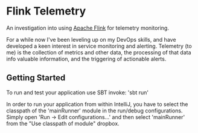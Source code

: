 # Flink Telemetry

An investigation into using [Apache Flink](https://ci.apache.org/projects/flink/flink-docs-release-1.2/) for telemetry monitoring.

For a while now I've been leveling up on my DevOps skills, and have developed a keen interest in service monitoring and alerting. Telemetry (to me) is the collection of metrics and other data, the processing of that data info valuable information, and the triggering of actionable alerts.

## Getting Started

To run and test your application use SBT invoke: 'sbt run'

In order to run your application from within IntelliJ, you have to select the classpath of the 'mainRunner' module in the run/debug configurations.
Simply open 'Run -> Edit configurations...' and then select 'mainRunner' from the "Use classpath of module" dropbox. 
